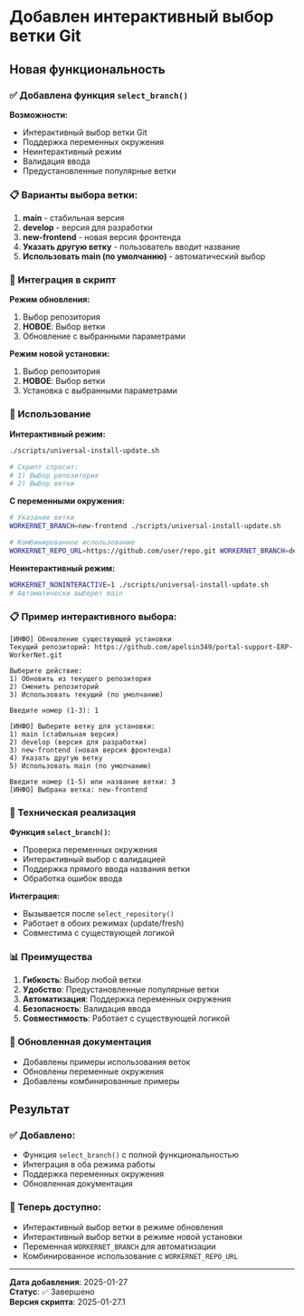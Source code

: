 # Добавлен интерактивный выбор ветки Git

## Новая функциональность

### ✅ Добавлена функция `select_branch()`

**Возможности:**
- Интерактивный выбор ветки Git
- Поддержка переменных окружения
- Неинтерактивный режим
- Валидация ввода
- Предустановленные популярные ветки

### 📋 Варианты выбора ветки:

1. **main** - стабильная версия
2. **develop** - версия для разработки  
3. **new-frontend** - новая версия фронтенда
4. **Указать другую ветку** - пользователь вводит название
5. **Использовать main (по умолчанию)** - автоматический выбор

### 🔧 Интеграция в скрипт

**Режим обновления:**
1. Выбор репозитория
2. **НОВОЕ**: Выбор ветки
3. Обновление с выбранными параметрами

**Режим новой установки:**
1. Выбор репозитория
2. **НОВОЕ**: Выбор ветки
3. Установка с выбранными параметрами

### 🎯 Использование

**Интерактивный режим:**
```bash
./scripts/universal-install-update.sh

# Скрипт спросит:
# 1) Выбор репозитория
# 2) Выбор ветки
```

**С переменными окружения:**
```bash
# Указание ветки
WORKERNET_BRANCH=new-frontend ./scripts/universal-install-update.sh

# Комбинированное использование
WORKERNET_REPO_URL=https://github.com/user/repo.git WORKERNET_BRANCH=develop ./scripts/universal-install-update.sh
```

**Неинтерактивный режим:**
```bash
WORKERNET_NONINTERACTIVE=1 ./scripts/universal-install-update.sh
# Автоматически выберет main
```

### 📋 Пример интерактивного выбора:

```
[ИНФО] Обновление существующей установки
Текущий репозиторий: https://github.com/apelsin349/portal-support-ERP-WorkerNet.git

Выберите действие:
1) Обновить из текущего репозитория
2) Сменить репозиторий
3) Использовать текущий (по умолчанию)

Введите номер (1-3): 1

[ИНФО] Выберите ветку для установки:
1) main (стабильная версия)
2) develop (версия для разработки)
3) new-frontend (новая версия фронтенда)
4) Указать другую ветку
5) Использовать main (по умолчанию)

Введите номер (1-5) или название ветки: 3
[ИНФО] Выбрана ветка: new-frontend
```

### 🔧 Техническая реализация

**Функция `select_branch()`:**
- Проверка переменных окружения
- Интерактивный выбор с валидацией
- Поддержка прямого ввода названия ветки
- Обработка ошибок ввода

**Интеграция:**
- Вызывается после `select_repository()`
- Работает в обоих режимах (update/fresh)
- Совместима с существующей логикой

### 📊 Преимущества

1. **Гибкость**: Выбор любой ветки
2. **Удобство**: Предустановленные популярные ветки
3. **Автоматизация**: Поддержка переменных окружения
4. **Безопасность**: Валидация ввода
5. **Совместимость**: Работает с существующей логикой

### 📄 Обновленная документация

- Добавлены примеры использования веток
- Обновлены переменные окружения
- Добавлены комбинированные примеры

## Результат

### ✅ Добавлено:
- Функция `select_branch()` с полной функциональностью
- Интеграция в оба режима работы
- Поддержка переменных окружения
- Обновленная документация

### 🎯 Теперь доступно:
- Интерактивный выбор ветки в режиме обновления
- Интерактивный выбор ветки в режиме новой установки
- Переменная `WORKERNET_BRANCH` для автоматизации
- Комбинированное использование с `WORKERNET_REPO_URL`

---

**Дата добавления**: 2025-01-27  
**Статус**: ✅ Завершено  
**Версия скрипта**: 2025-01-27.1
